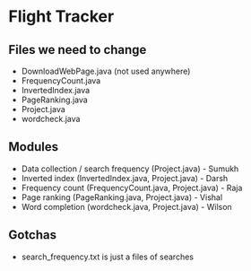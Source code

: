 # Flight Tracker

## Files we need to change

- DownloadWebPage.java (not used anywhere)
- FrequencyCount.java
- InvertedIndex.java
- PageRanking.java
- Project.java
- wordcheck.java

## Modules
- Data collection / search frequency (Project.java) - Sumukh
- Inverted index (InvertedIndex.java, Project.java) - Darsh
- Frequency count (FrequencyCount.java, Project.java) - Raja
- Page ranking (PageRanking.java, Project.java) - Vishal
- Word completion (wordcheck.java, Project.java) - Wilson

## Gotchas
- search_frequency.txt is just a files of searches

